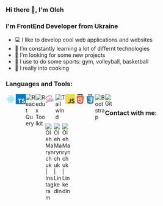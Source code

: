 ### Hi there 👋, I'm Oleh

### I'm FrontEnd Developer from Ukraine
- 💻 I like to develop cool web applications and websites
- 🌱 I’m constantly learning a lot of differnt technologies
- 👯 I'm looking for some new projects
- 🏈 I use to do some sports: gym, volleyball, basketball
- 🍜 I really into cooking

### Languages and Tools:
<img align="left" alt="React" width="26px" src="https://raw.githubusercontent.com/github/explore/80688e429a7d4ef2fca1e82350fe8e3517d3494d/topics/react/react.png" />
<img align="left" alt="Typescript" width="26px" src="https://raw.githubusercontent.com/github/explore/80688e429a7d4ef2fca1e82350fe8e3517d3494d/topics/typescript/typescript.png" />
<img align="left" alt="React Query" width="26px" src="https://miro.medium.com/v2/resize:fit:1400/1*elhu-42TzQEdsFjKDbQhhA.png" />
<img align="left" alt="Redux Toolkit" width="26px" src="https://img.uxwing.com/wp-content/themes/uxwing/download/brands-social-media/redux-icon.png" />
<img align="left" alt="Sass" width="26px" src="https://raw.githubusercontent.com/github/explore/80688e429a7d4ef2fca1e82350fe8e3517d3494d/topics/sass/sass.png" />
<img align="left" alt="Tailwind" width="26px" src="https://image.pngaaa.com/779/6447779-middle.png" />
<img align="left" alt="JavaScript" width="26px" src="https://raw.githubusercontent.com/github/explore/80688e429a7d4ef2fca1e82350fe8e3517d3494d/topics/javascript/javascript.png" />
<img align="left" alt="HTML5" width="26px" src="https://raw.githubusercontent.com/github/explore/80688e429a7d4ef2fca1e82350fe8e3517d3494d/topics/html/html.png" />
<img align="left" alt="CSS3" width="26px" src="https://raw.githubusercontent.com/github/explore/80688e429a7d4ef2fca1e82350fe8e3517d3494d/topics/css/css.png" />
<img align="left" alt="Bootstrap" width="26px" src="https://cdn-icons-png.flaticon.com/512/5968/5968672.png" />
<img align="left" alt="Git" width="26px" src="https://git-scm.com/images/logos/downloads/Git-Icon-1788C.png" />

<br />

### Contact with me:
[<img align="left" alt="OlehMarynchuk | Instagram" width="22px" src="https://cdn.jsdelivr.net/npm/simple-icons@v3/icons/instagram.svg" />][instagram]
[<img align="left" alt="OlehMarynchuk | LinkedIn" width="22px" src="https://cdn.jsdelivr.net/npm/simple-icons@v3/icons/linkedin.svg" />][linkedin]
[<img align="left" alt="OlehMarynchuk | LinkedIn" width="22px" src="https://cdn.jsdelivr.net/npm/simple-icons@v3/icons/gmail.svg" />](mailto:happyhikaro@gmail.com)

[linkedin]: https://www.linkedin.com/in/oleh-marynchuk-88b366249/
[instagram]: https://www.instagram.com/oleh.marynchuk/
